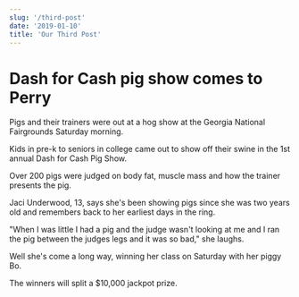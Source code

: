 ```yaml
---
slug: '/third-post'
date: '2019-01-10'
title: 'Our Third Post'
---
```


# Dash for Cash pig show comes to Perry

Pigs and their trainers were out at a hog show at the Georgia National Fairgrounds Saturday morning.

Kids in pre-k to seniors in college came out to show off their swine in the 1st annual Dash for Cash Pig Show.

Over 200 pigs were judged on body fat, muscle mass and how the trainer presents the pig.

Jaci Underwood, 13, says she's been showing pigs since she was two years old and remembers back to her earliest days in the ring.

"When I was little I had a pig and the judge wasn't looking at me and I ran the pig between the judges legs and it was so bad," she laughs.

Well she's come a long way, winning her class on Saturday with her piggy Bo.

The winners will split a \$10,000 jackpot prize.

